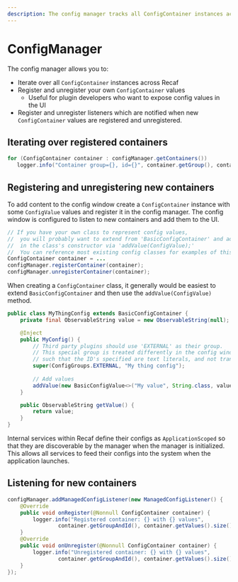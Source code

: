 ```yaml
---
description: The config manager tracks all ConfigContainer instances across Recaf
---
```


# ConfigManager

The config manager allows you to:

* Iterate over all `ConfigContainer` instances across Recaf
* Register and unregister your own `ConfigContainer` values
  * Useful for plugin developers who want to expose config values in the UI
* Register and unregister listeners which are notified when new `ConfigContainer` values are registered and unregistered.

## Iterating over registered containers

```java
for (ConfigContainer container : configManager.getContainers())
   logger.info("Container group={}, id={}", container.getGroup(), container.getId());
```

## Registering and unregistering new containers

To add content to the config window create a `ConfigContainer` instance with some `ConfigValue` values and register it in the config manager. The config window is configured to listen to new containers and add them to the UI.

```java
// If you have your own class to represent config values,
//  you will probably want to extend from 'BasicConfigContainer' and add values
//  in the class's constructor via 'addValue(ConfigValue);'
//  You can reference most existing config classes for examples of this setup.
ConfigContainer container = ...
configManager.registerContainer(container);
configManager.unregisterContainer(container);
```

When creating a `ConfigContainer` class, it generally would be easiest to extend `BasicConfigContainer` and then use the `addValue(ConfigValue)` method.

```java
public class MyThingConfig extends BasicConfigContainer {
    private final ObservableString value = new ObservableString(null);

    @Inject
    public MyConfig() {
        // Third party plugins should use 'EXTERNAL' as their group. 
        // This special group is treated differently in the config window UI,
        // such that the ID's specified are text literals, and not translation keys.
        super(ConfigGroups.EXTERNAL, "My thing config");
        
        // Add values
        addValue(new BasicConfigValue<>("My value", String.class, value));
    }

    public ObservableString getValue() {
        return value;
    }
}
```

Internal services within Recaf define their configs as `ApplicationScoped` so that they are discoverable by the manager when the manager is initialized. This allows all services to feed their configs into the system when the application launches.

## Listening for new containers

```java
configManager.addManagedConfigListener(new ManagedConfigListener() {
    @Override
    public void onRegister(@Nonnull ConfigContainer container) {
        logger.info("Registered container: {} with {} values", 
                container.getGroupAndId(), container.getValues().size());
    }
    @Override
    public void onUnregister(@Nonnull ConfigContainer container) {
        logger.info("Unregistered container: {} with {} values",
                container.getGroupAndId(), container.getValues().size());
    }
});
```
